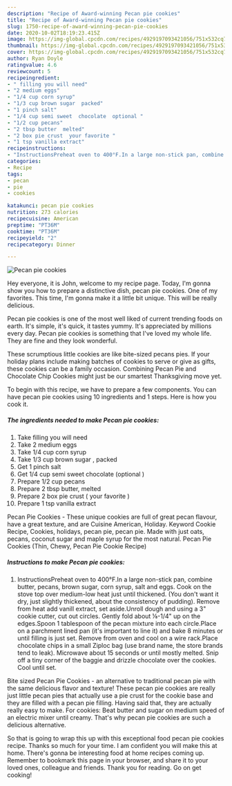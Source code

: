 ```yaml
---
description: "Recipe of Award-winning Pecan pie cookies"
title: "Recipe of Award-winning Pecan pie cookies"
slug: 1750-recipe-of-award-winning-pecan-pie-cookies
date: 2020-10-02T18:19:23.415Z
image: https://img-global.cpcdn.com/recipes/4929197093421056/751x532cq70/pecan-pie-cookies-recipe-main-photo.jpg
thumbnail: https://img-global.cpcdn.com/recipes/4929197093421056/751x532cq70/pecan-pie-cookies-recipe-main-photo.jpg
cover: https://img-global.cpcdn.com/recipes/4929197093421056/751x532cq70/pecan-pie-cookies-recipe-main-photo.jpg
author: Ryan Doyle
ratingvalue: 4.6
reviewcount: 5
recipeingredient:
- " filling you will need"
- "2 medium eggs"
- "1/4 cup corn syrup"
- "1/3 cup brown sugar  packed"
- "1 pinch salt"
- "1/4 cup semi sweet  chocolate  optional "
- "1/2 cup pecans"
- "2 tbsp butter  melted"
- "2 box pie crust  your favorite "
- "1 tsp vanilla extract"
recipeinstructions:
- "InstructionsPreheat oven to 400°F.In a large non-stick pan, combine butter, pecans, brown sugar, corn syrup, salt and eggs. Cook on the stove top over medium-low heat just until thickened. (You don&#39;t want it dry, just slightly thickened, about the consistency of pudding). Remove from heat add vanill extract, set aside.Unroll dough and using a 3&#34; cookie cutter, cut out circles. Gently fold about ⅛-1/4&#34; up on the edges.Spoon 1 tablespoon of the pecan mixture into each circle.Place on a parchment lined pan (it&#39;s important to line it) and bake 8 minutes or until filling is just set. Remove from oven and cool on a wire rack.Place chocolate chips in a small Ziploc bag (use brand name, the store brands tend to leak). Microwave about 15 seconds or until mostly melted. Snip off a tiny corner of the baggie and drizzle chocolate over the cookies. Cool until set."
categories:
- Recipe
tags:
- pecan
- pie
- cookies

katakunci: pecan pie cookies 
nutrition: 273 calories
recipecuisine: American
preptime: "PT36M"
cooktime: "PT36M"
recipeyield: "2"
recipecategory: Dinner

---
```



![Pecan pie cookies](https://img-global.cpcdn.com/recipes/4929197093421056/751x532cq70/pecan-pie-cookies-recipe-main-photo.jpg)

Hey everyone, it is John, welcome to my recipe page. Today, I'm gonna show you how to prepare a distinctive dish, pecan pie cookies. One of my favorites. This time, I'm gonna make it a little bit unique. This will be really delicious.

Pecan pie cookies is one of the most well liked of current trending foods on earth. It's simple, it's quick, it tastes yummy. It's appreciated by millions every day. Pecan pie cookies is something that I've loved my whole life. They are fine and they look wonderful.

These scrumptious little cookies are like bite-sized pecans pies. If your holiday plans include making batches of cookies to serve or give as gifts, these cookies can be a family occasion. Combining Pecan Pie and Chocolate Chip Cookies might just be our smartest Thanksgiving move yet.


To begin with this recipe, we have to prepare a few components. You can have pecan pie cookies using 10 ingredients and 1 steps. Here is how you cook it.

<!--inarticleads1-->

##### The ingredients needed to make Pecan pie cookies:

1. Take  filling you will need
1. Take 2 medium eggs
1. Take 1/4 cup corn syrup
1. Take 1/3 cup brown sugar , packed
1. Get 1 pinch salt
1. Get 1/4 cup semi sweet  chocolate  (optional )
1. Prepare 1/2 cup pecans
1. Prepare 2 tbsp butter,  melted
1. Prepare 2 box pie crust ( your favorite )
1. Prepare 1 tsp vanilla extract


Pecan Pie Cookies - These unique cookies are full of great pecan flavour, have a great texture, and are Cuisine American, Holiday. Keyword Cookie Recipe, Cookies, holidays, pecan pie, pecan pie. Made with just oats, pecans, coconut sugar and maple syrup for the most natural. Pecan Pie Cookies (Thin, Chewy, Pecan Pie Cookie Recipe) 

<!--inarticleads2-->

##### Instructions to make Pecan pie cookies:

1. InstructionsPreheat oven to 400°F.In a large non-stick pan, combine butter, pecans, brown sugar, corn syrup, salt and eggs. Cook on the stove top over medium-low heat just until thickened. (You don&#39;t want it dry, just slightly thickened, about the consistency of pudding). Remove from heat add vanill extract, set aside.Unroll dough and using a 3&#34; cookie cutter, cut out circles. Gently fold about ⅛-1/4&#34; up on the edges.Spoon 1 tablespoon of the pecan mixture into each circle.Place on a parchment lined pan (it&#39;s important to line it) and bake 8 minutes or until filling is just set. Remove from oven and cool on a wire rack.Place chocolate chips in a small Ziploc bag (use brand name, the store brands tend to leak). Microwave about 15 seconds or until mostly melted. Snip off a tiny corner of the baggie and drizzle chocolate over the cookies. Cool until set.


Bite sized Pecan Pie Cookies - an alternative to traditional pecan pie with the same delicious flavor and texture! These pecan pie cookies are really just little pecan pies that actually use a pie crust for the cookie base and they are filled with a pecan pie filling. Having said that, they are actually really easy to make. For cookies: Beat butter and sugar on medium speed of an electric mixer until creamy. That&#39;s why pecan pie cookies are such a delicious alternative. 

So that is going to wrap this up with this exceptional food pecan pie cookies recipe. Thanks so much for your time. I am confident you will make this at home. There's gonna be interesting food at home recipes coming up. Remember to bookmark this page in your browser, and share it to your loved ones, colleague and friends. Thank you for reading. Go on get cooking!
